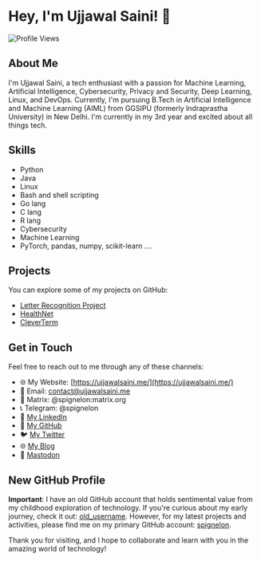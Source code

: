 # Hey, I'm Ujjawal Saini! 👋

![Profile Views](https://komarev.com/ghpvc/?username=spignelon&color=blueviolet)

## About Me

I'm Ujjawal Saini, a tech enthusiast with a passion for Machine Learning, Artificial Intelligence, Cybersecurity, Privacy and Security, Deep Learning, Linux, and DevOps. Currently, I'm pursuing B.Tech in Artificial Intelligence and Machine Learning (AIML) from GGSIPU (formerly Indraprastha University) in New Delhi. I'm currently in my 3rd year and excited about all things tech.

## Skills

- Python
- Java
- Linux
- Bash and shell scripting
- Go lang
- C lang
- R lang
- Cybersecurity
- Machine Learning
- PyTorch, pandas, numpy, scikit-learn ....

## Projects

You can explore some of my projects on GitHub:

- [Letter Recognition Project](https://github.com/spignelon/Letter-Recognition_Project-ML)
- [HealthNet](https://github.com/spignelon/HealthNet)
- [CleverTerm](https://github.com/spignelon/CleverTerm)

## Get in Touch

Feel free to reach out to me through any of these channels:

- 🌐 My Website: [https://ujjawalsaini.me/](https://ujjawalsaini.me/)
- 📧 Email: contact@ujjawalsaini.me
- 💬 Matrix: @spignelon:matrix.org
- 📞 Telegram: @spignelon
- 📄 [My LinkedIn](https://www.linkedin.com/in/spignelon)
- 🐙 [My GitHub](https://github.com/spignelon)
- 🐦 [My Twitter](https://twitter.com/spignelon)
- 🌐 [My Blog](https://blog.ujjawalsaini.me/)
- 🐘 [Mastodon](https://fosstodon.org/@spignelon)

## New GitHub Profile

**Important**: I have an old GitHub account that holds sentimental value from my childhood exploration of technology. If you're curious about my early journey, check it out: [old_username](https://github.com/old_username). However, for my latest projects and activities, please find me on my primary GitHub account: [spignelon](https://github.com/spignelon).

Thank you for visiting, and I hope to collaborate and learn with you in the amazing world of technology!

